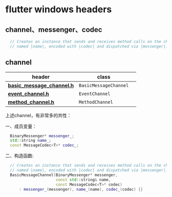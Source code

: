 # flutter windows headers

## channel、messenger、codec

```c++
  // Creates an instance that sends and receives method calls on the channel
  // named |name|, encoded with |codec| and dispatched via |messenger|.
```



## channel

| header                                                       | class                 |      |
| ------------------------------------------------------------ | --------------------- | ---- |
| [**basic_message_channel.h**](https://github.com/flutter/engine/blob/main/shell/platform/common/client_wrapper/include/flutter/basic_message_channel.h) | `BasicMessageChannel` |      |
| [**event_channel.h**](https://github.com/flutter/engine/blob/main/shell/platform/common/client_wrapper/include/flutter/event_channel.h) | `EventChannel`        |      |
| [**method_channel.h**](https://github.com/flutter/engine/blob/main/shell/platform/common/client_wrapper/include/flutter/method_channel.h) | `MethodChannel`       |      |

上述channel，有非常多的共性：

一、成员变量：

```c++
  BinaryMessenger* messenger_;
  std::string name_;
  const MessageCodec<T>* codec_;
```

二、构造函数:

```c++
  // Creates an instance that sends and receives method calls on the channel
  // named |name|, encoded with |codec| and dispatched via |messenger|.
  BasicMessageChannel(BinaryMessenger* messenger,
                      const std::string& name,
                      const MessageCodec<T>* codec)
      : messenger_(messenger), name_(name), codec_(codec) {}
```



